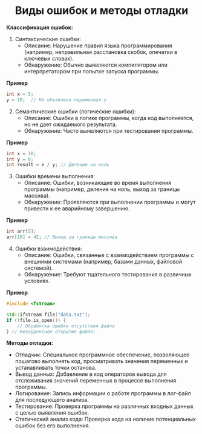 <h1 align="center">Виды ошибок и методы отладки</h1>

**Классификация ошибок:**

1. Синтаксические ошибки: 
   - Описание: Нарушение правил языка программирования (например, неправильная расстановка скобок, опечатки в ключевых словах).
   - Обнаружение: Обычно выявляются компилятором или интерпретатором при попытке запуска программы.

**Пример**
```C++
int x = 5;
y = 10;  // Не объявлена переменная y
```

2. Семантические ошибки (логические ошибки):
   - Описание: Ошибки в логике программы, когда код выполняется, но не дает ожидаемого результата.
   - Обнаружение: Часто выявляются при тестировании программы.

**Пример**
```C++
int x = 10;
int y = 0;
int result = x / y; // Деление на ноль
```

3. Ошибки времени выполнения:
   - Описание: Ошибки, возникающие во время выполнения программы (например, деление на ноль, выход за границы массива).
   - Обнаружение: Проявляются при выполнении программы и могут привести к ее аварийному завершению.

**Пример**
```C++
int arr[5];
arr[10] = 42; // Выход за границы массива
```

4. Ошибки взаимодействия:
   - Описание: Ошибки, связанные с взаимодействием программы с внешними системами (например, базами данных, файловой системой).
   - Обнаружение: Требуют тщательного тестирования в различных условиях.

**Пример**
```C++
#include <fstream>

std::ifstream file("data.txt");
if (!file.is_open()) {
    // Обработка ошибки отсутствия файла
} // Некорректное открытие файла:
```

**Методы отладки:**
- Отладчик: Специальное программное обеспечение, позволяющее пошагово выполнять код, просматривать значения переменных и устанавливать точки останова.
- Вывод данных: Добавление в код операторов вывода для отслеживания значений переменных в процессе выполнения программы.
- Логирование: Запись информации о работе программы в лог-файл для последующего анализа.
- Тестирование: Проверка программы на различных входных данных с целью выявления ошибок.
- Статический анализ кода: Проверка кода на наличие потенциальных ошибок без его выполнения.
   
   
